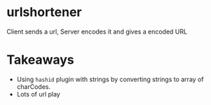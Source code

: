 # urlshortener

Client sends a url, Server encodes it and gives a encoded URL

# Takeaways

- Using ```hashid``` plugin with strings by converting strings to array of charCodes.
- Lots of url play
